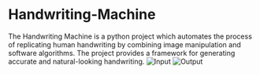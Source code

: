# Handwriting-Machine
The Handwriting Machine is a python project which automates the process of replicating human handwriting by combining image manipulation and software algorithms.
The project provides a framework for generating accurate and natural-looking handwriting.
![Input](https://github.com/Shivraj-123/Handwriting-Machine/assets/110761368/da6ffa95-bb6b-44cc-ad07-390418bd2bd1)
![Output](https://github.com/Shivraj-123/Handwriting-Machine/assets/110761368/78bbc99f-3753-48e5-8605-b62db36c1250)


